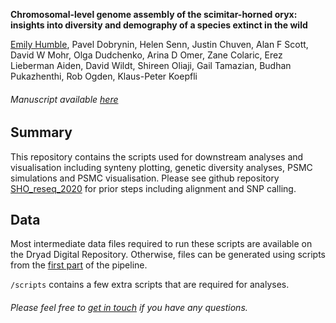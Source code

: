 **Chromosomal-level genome assembly of the scimitar-horned oryx: insights into diversity and demography of a species extinct in the wild**

[Emily Humble](http:/elhumble.github.io/), Pavel Dobrynin, Helen Senn, Justin Chuven, Alan F Scott, David W Mohr, Olga Dudchenko, Arina D Omer, Zane Colaric, Erez Lieberman Aiden, David Wildt, Shireen Oliaji, Gail Tamazian, Budhan Pukazhenthi, Rob Ogden, Klaus-Peter Koepfli

###### Manuscript available [here](https://onlinelibrary.wiley.com/doi/abs/10.1111/1755-0998.13181)

**Summary**
-------------
This repository contains the scripts used for downstream analyses and visualisation including synteny plotting, genetic diversity analyses, PSMC simulations and PSMC visualisation. Please see github repository [SHO_reseq_2020](https://github.com/elhumble/SHO_reseq_2020) for prior steps including alignment and SNP calling.

**Data**
-------------
Most intermediate data files required to run these scripts are available on the Dryad Digital Repository. Otherwise, files can be generated using scripts from the [first part](https://github.com/elhumble/SHO_reseq_2020) of the pipeline.  

`/scripts` contains a few extra scripts that are required for analyses.

###### Please feel free to [get in touch](mailto:emily.humble@ed.ac.uk) if you have any questions.
